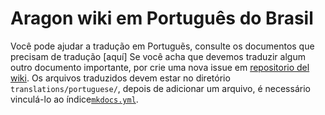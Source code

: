 # Aragon wiki em Português do Brasil

Você pode ajudar a tradução em Portuguẽs, consulte os documentos que precisam de tradução [aquí]
Se você acha que devemos traduzir algum outro documento importante, por crie uma nova issue em [repositorio del wiki](https://github.com/aragon/aragon-wiki/issues/new).
Os arquivos traduzidos devem estar no diretório `translations/portuguese/`, depois de adicionar um arquivo, é necessário vinculá-lo ao índice[`mkdocs.yml`](https://github.com/aragon/aragon-wiki/blob/master/mkdocs.yml).
